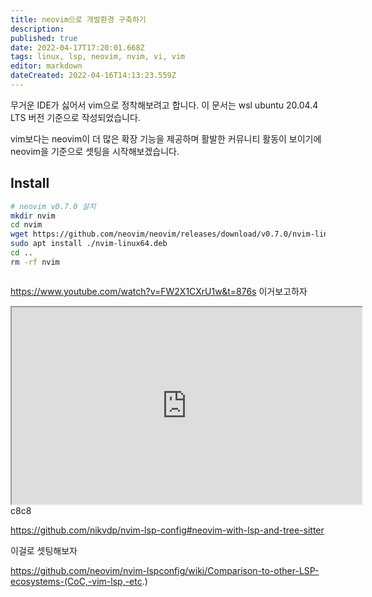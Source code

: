 ```yaml
---
title: neovim으로 개발환경 구축하기
description: 
published: true
date: 2022-04-17T17:20:01.668Z
tags: linux, lsp, neovim, nvim, vi, vim
editor: markdown
dateCreated: 2022-04-16T14:13:23.559Z
---
```


무거운 IDE가 싫어서 vim으로 정착해보려고 합니다. 이 문서는 wsl ubuntu 20.04.4 LTS 버전 기준으로 작성되었습니다.

vim보다는 neovim이 더 많은 확장 기능을 제공하며 활발한 커뮤니티 활동이 보이기에 neovim을 기준으로 셋팅을 시작해보겠습니다.

## Install
```bash
# neovim v0.7.0 설치
mkdir nvim
cd nvim
wget https://github.com/neovim/neovim/releases/download/v0.7.0/nvim-linux64.deb
sudo apt install ./nvim-linux64.deb
cd ..
rm -rf nvim



```

https://www.youtube.com/watch?v=FW2X1CXrU1w&t=876s 이거보고하자

<iframe width="560" height="315" src="https://www.youtube.com/embed/FW2X1CXrU1w" title="YouTube video player" frameborder="10" allow="accelerometer; autoplay; clipboard-write; encrypted-media;" allowfullscreen></iframe>

<div> c8c8 </div>

https://github.com/nikvdp/nvim-lsp-config#neovim-with-lsp-and-tree-sitter

이걸로 셋팅해보자


https://github.com/neovim/nvim-lspconfig/wiki/Comparison-to-other-LSP-ecosystems-(CoC,-vim-lsp,-etc.)